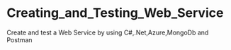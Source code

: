 # Creating_and_Testing_Web_Service
Create and test a Web Service by using C#,.Net,Azure,MongoDb and Postman
